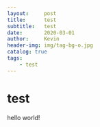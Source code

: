 ```yaml
---
layout:     post
title:      test
subtitle:   test
date:       2020-03-01
author:     Kevin
header-img: img/tag-bg-o.jpg
catalog: true
tags:
    - test
---
```


# test

hello world!